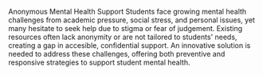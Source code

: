Anonymous Mental Health Support
Students face growing mental health challenges from academic pressure, social stress, and personal issues, yet many hesitate to seek help due to stigma or fear of judgement.
Existing resources often lack anonymity or are not tailored to students' needs, creating a gap in accesible, confidential support. 
An innovative solution is needed to address these challenges, offering both preventive and responsive strategies to support student mental health.

